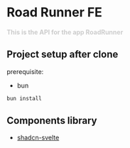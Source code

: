 # Road Runner FE

<p>
  <strong style="color: #CCCCCC;">
    This is the API for the app RoadRunner
  </strong>
</p>

## Project setup after clone
prerequisite:
- bun
```bash
bun install
```

## Components library
- [shadcn-svelte](https://www.shadcn-svelte.com/docs)
